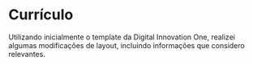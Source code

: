 # Currículo 

Utilizando inicialmente o template da Digital Innovation One, realizei algumas modificações de layout, incluindo informações que considero relevantes.
